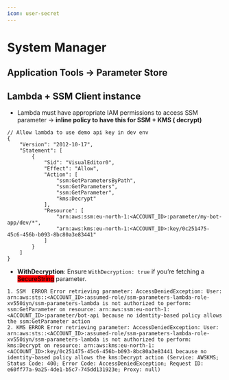 ```yaml
---
icon: user-secret
---
```


# System Manager

## Application Tools -> Parameter Store

## Lambda +  SSM Client instance

* Lambda must have  appropriate IAM permissions to access SSM parameter -> **inline policy to have this for SSM + KMS ( decrypt)**

```jsonp
// Allow lambda to use demo api key in dev env
{
    "Version": "2012-10-17",
    "Statement": [
        {
            "Sid": "VisualEditor0",
            "Effect": "Allow",
            "Action": [
                "ssm:GetParametersByPath",
                "ssm:GetParameters",
                "ssm:GetParameter",
                "kms:Decrypt"
            ],
            "Resource": [
                "arn:aws:ssm:eu-north-1:<ACCOUNT_ID>:parameter/my-bot-app/dev/*",
                "arn:aws:kms:eu-north-1:<ACCOUNT_ID>:key/0c251475-45c6-456b-b093-8bc80a3e83441"
            ]
        }
    ]
}
```



* **WithDecryption**: Ensure `WithDecryption: true` if you’re fetching a <mark style="background-color:red;">SecureString</mark> parameter.

```
1. SSM  ERROR Error retrieving parameter: AccessDeniedException: User: arn:aws:sts::<ACCOUNT_ID>:assumed-role/ssm-parameters-lambda-role-xv550iyn/ssm-parameters-lambda is not authorized to perform: ssm:GetParameter on resource: arn:aws:ssm:eu-north-1:<ACCOUNT_ID>:parameter/bot-api because no identity-based policy allows the ssm:GetParameter action
2. KMS ERROR Error retrieving parameter: AccessDeniedException: User: arn:aws:sts::<ACCOUNT_ID>:assumed-role/ssm-parameters-lambda-role-xv550iyn/ssm-parameters-lambda is not authorized to perform: kms:Decrypt on resource: arn:aws:kms:eu-north-1:<ACCOUNT_ID>:key/0c251475-45c6-456b-b093-8bc80a3e83441 because no identity-based policy allows the kms:Decrypt action (Service: AWSKMS; Status Code: 400; Error Code: AccessDeniedException; Request ID: e60ff77a-9a25-4de1-b5c7-745dd131923e; Proxy: null)

```



